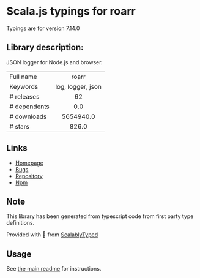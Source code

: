 
# Scala.js typings for roarr

Typings are for version 7.14.0

## Library description:
JSON logger for Node.js and browser.

|                    |                 |
| ------------------ | :-------------: |
| Full name          | roarr |
| Keywords           | log, logger, json |
| # releases         | 62 |
| # dependents       | 0.0 |
| # downloads        | 5654940.0 |
| # stars            | 826.0 |

## Links
- [Homepage](https://github.com/gajus/roarr#readme)
- [Bugs](https://github.com/gajus/roarr/issues)
- [Repository](https://github.com/gajus/roarr)
- [Npm](https://www.npmjs.com/package/roarr)
    


## Note
This library has been generated from typescript code from first party type definitions.

Provided with :purple_heart: from [ScalablyTyped](https://github.com/oyvindberg/ScalablyTyped)

## Usage
See [the main readme](../../readme.md) for instructions.



